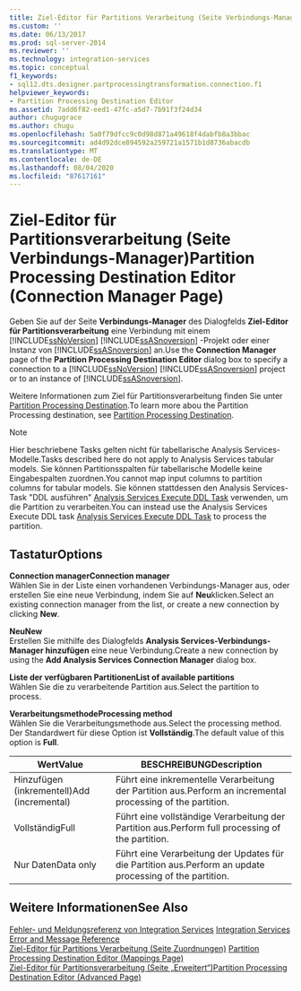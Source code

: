 ```yaml
---
title: Ziel-Editor für Partitions Verarbeitung (Seite Verbindungs-Manager) | Microsoft-Dokumentation
ms.custom: ''
ms.date: 06/13/2017
ms.prod: sql-server-2014
ms.reviewer: ''
ms.technology: integration-services
ms.topic: conceptual
f1_keywords:
- sql12.dts.designer.partprocessingtransformation.connection.f1
helpviewer_keywords:
- Partition Processing Destination Editor
ms.assetid: 7add6f82-eed1-47fc-a5d7-7b91f3f24d34
author: chugugrace
ms.author: chugu
ms.openlocfilehash: 5a0f79dfcc9c0d98d871a49618f4dabfb8a3bbac
ms.sourcegitcommit: ad4d92dce894592a259721a1571b1d8736abacdb
ms.translationtype: MT
ms.contentlocale: de-DE
ms.lasthandoff: 08/04/2020
ms.locfileid: "87617161"
---
```

# <a name="partition-processing-destination-editor-connection-manager-page"></a><span data-ttu-id="80438-102">Ziel-Editor für Partitionsverarbeitung (Seite Verbindungs-Manager)</span><span class="sxs-lookup"><span data-stu-id="80438-102">Partition Processing Destination Editor (Connection Manager Page)</span></span>
  <span data-ttu-id="80438-103">Geben Sie auf der Seite **Verbindungs-Manager** des Dialogfelds **Ziel-Editor für Partitionsverarbeitung** eine Verbindung mit einem [!INCLUDE[ssNoVersion](../includes/ssnoversion-md.md)] [!INCLUDE[ssASnoversion](../includes/ssasnoversion-md.md)] -Projekt oder einer Instanz von [!INCLUDE[ssASnoversion](../includes/ssasnoversion-md.md)] an.</span><span class="sxs-lookup"><span data-stu-id="80438-103">Use the **Connection Manager** page of the **Partition Processing Destination Editor** dialog box to specify a connection to a [!INCLUDE[ssNoVersion](../includes/ssnoversion-md.md)] [!INCLUDE[ssASnoversion](../includes/ssasnoversion-md.md)] project or to an instance of [!INCLUDE[ssASnoversion](../includes/ssasnoversion-md.md)].</span></span>  
  
 <span data-ttu-id="80438-104">Weitere Informationen zum Ziel für Partitionsverarbeitung finden Sie unter [Partition Processing Destination](data-flow/partition-processing-destination.md).</span><span class="sxs-lookup"><span data-stu-id="80438-104">To learn more abou the Partition Processing destination, see [Partition Processing Destination](data-flow/partition-processing-destination.md).</span></span>  
  
> [!NOTE]  
>  <span data-ttu-id="80438-105">Hier beschriebene Tasks gelten nicht für tabellarische Analysis Services-Modelle.</span><span class="sxs-lookup"><span data-stu-id="80438-105">Tasks described here do not apply to Analysis Services tabular models.</span></span>  <span data-ttu-id="80438-106">Sie können Partitionsspalten für tabellarische Modelle keine Eingabespalten zuordnen.</span><span class="sxs-lookup"><span data-stu-id="80438-106">You cannot map input columns to partition columns for tabular models.</span></span> <span data-ttu-id="80438-107">Sie können stattdessen den Analysis Services-Task "DDL ausführen" [Analysis Services Execute DDL Task](control-flow/analysis-services-execute-ddl-task.md) verwenden, um die Partition zu verarbeiten.</span><span class="sxs-lookup"><span data-stu-id="80438-107">You can instead use the Analysis Services Execute DDL task [Analysis Services Execute DDL Task](control-flow/analysis-services-execute-ddl-task.md) to process the partition.</span></span>  
  
## <a name="options"></a><span data-ttu-id="80438-108">Tastatur</span><span class="sxs-lookup"><span data-stu-id="80438-108">Options</span></span>  
 <span data-ttu-id="80438-109">**Connection manager**</span><span class="sxs-lookup"><span data-stu-id="80438-109">**Connection manager**</span></span>  
 <span data-ttu-id="80438-110">Wählen Sie in der Liste einen vorhandenen Verbindungs-Manager aus, oder erstellen Sie eine neue Verbindung, indem Sie auf **Neu**klicken.</span><span class="sxs-lookup"><span data-stu-id="80438-110">Select an existing connection manager from the list, or create a new connection by clicking **New**.</span></span>  
  
 <span data-ttu-id="80438-111">**Neu**</span><span class="sxs-lookup"><span data-stu-id="80438-111">**New**</span></span>  
 <span data-ttu-id="80438-112">Erstellen Sie mithilfe des Dialogfelds **Analysis Services-Verbindungs-Manager hinzufügen** eine neue Verbindung.</span><span class="sxs-lookup"><span data-stu-id="80438-112">Create a new connection by using the **Add Analysis Services Connection Manager** dialog box.</span></span>  
  
 <span data-ttu-id="80438-113">**Liste der verfügbaren Partitionen**</span><span class="sxs-lookup"><span data-stu-id="80438-113">**List of available partitions**</span></span>  
 <span data-ttu-id="80438-114">Wählen Sie die zu verarbeitende Partition aus.</span><span class="sxs-lookup"><span data-stu-id="80438-114">Select the partition to process.</span></span>  
  
 <span data-ttu-id="80438-115">**Verarbeitungsmethode**</span><span class="sxs-lookup"><span data-stu-id="80438-115">**Processing method**</span></span>  
 <span data-ttu-id="80438-116">Wählen Sie die Verarbeitungsmethode aus.</span><span class="sxs-lookup"><span data-stu-id="80438-116">Select the processing method.</span></span> <span data-ttu-id="80438-117">Der Standardwert für diese Option ist **Vollständig**.</span><span class="sxs-lookup"><span data-stu-id="80438-117">The default value of this option is **Full**.</span></span>  
  
|<span data-ttu-id="80438-118">Wert</span><span class="sxs-lookup"><span data-stu-id="80438-118">Value</span></span>|<span data-ttu-id="80438-119">BESCHREIBUNG</span><span class="sxs-lookup"><span data-stu-id="80438-119">Description</span></span>|  
|-----------|-----------------|  
|<span data-ttu-id="80438-120">Hinzufügen (inkrementell)</span><span class="sxs-lookup"><span data-stu-id="80438-120">Add (incremental)</span></span>|<span data-ttu-id="80438-121">Führt eine inkrementelle Verarbeitung der Partition aus.</span><span class="sxs-lookup"><span data-stu-id="80438-121">Perform an incremental processing of the partition.</span></span>|  
|<span data-ttu-id="80438-122">Vollständig</span><span class="sxs-lookup"><span data-stu-id="80438-122">Full</span></span>|<span data-ttu-id="80438-123">Führt eine vollständige Verarbeitung der Partition aus.</span><span class="sxs-lookup"><span data-stu-id="80438-123">Perform full processing of the partition.</span></span>|  
|<span data-ttu-id="80438-124">Nur Daten</span><span class="sxs-lookup"><span data-stu-id="80438-124">Data only</span></span>|<span data-ttu-id="80438-125">Führt eine Verarbeitung der Updates für die Partition aus.</span><span class="sxs-lookup"><span data-stu-id="80438-125">Perform an update processing of the partition.</span></span>|  
  
## <a name="see-also"></a><span data-ttu-id="80438-126">Weitere Informationen</span><span class="sxs-lookup"><span data-stu-id="80438-126">See Also</span></span>  
 <span data-ttu-id="80438-127">[Fehler- und Meldungsreferenz von Integration Services](../../2014/integration-services/integration-services-error-and-message-reference.md) </span><span class="sxs-lookup"><span data-stu-id="80438-127">[Integration Services Error and Message Reference](../../2014/integration-services/integration-services-error-and-message-reference.md) </span></span>  
 <span data-ttu-id="80438-128">[Ziel-Editor für Partitions Verarbeitung &#40;Seite Zuordnungen&#41;](../../2014/integration-services/partition-processing-destination-editor-mappings-page.md) </span><span class="sxs-lookup"><span data-stu-id="80438-128">[Partition Processing Destination Editor &#40;Mappings Page&#41;](../../2014/integration-services/partition-processing-destination-editor-mappings-page.md) </span></span>  
 [<span data-ttu-id="80438-129">Ziel-Editor für Partitionsverarbeitung &#40;Seite „Erweitert“&#41;</span><span class="sxs-lookup"><span data-stu-id="80438-129">Partition Processing Destination Editor &#40;Advanced Page&#41;</span></span>](../../2014/integration-services/partition-processing-destination-editor-advanced-page.md)  
  
  
